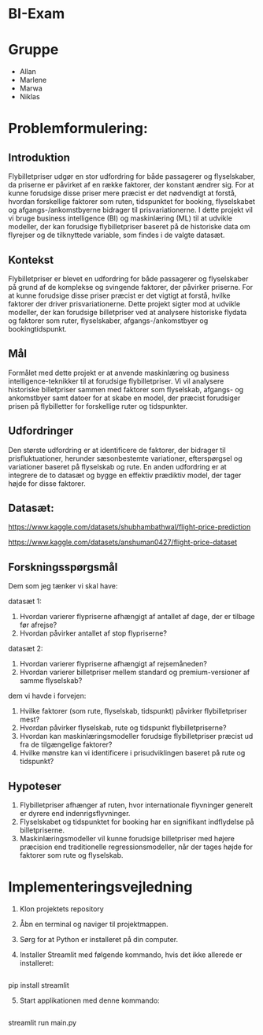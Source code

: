 # BI-Exam

# Gruppe

- Allan
- Marlene
- Marwa
- Niklas

# Problemformulering:

## Introduktion
Flybilletpriser udgør en stor udfordring for både passagerer og flyselskaber, da priserne er påvirket af en række faktorer, der konstant ændrer sig. For at kunne forudsige disse priser mere præcist er det nødvendigt at forstå, hvordan forskellige faktorer som ruten, tidspunktet for booking, flyselskabet og afgangs-/ankomstbyerne bidrager til prisvariationerne. I dette projekt vil vi bruge business intelligence (BI) og maskinlæring (ML) til at udvikle modeller, der kan forudsige flybilletpriser baseret på de historiske data om flyrejser og de tilknyttede variable, som findes i de valgte datasæt.

## Kontekst
Flybilletpriser er blevet en udfordring for både passagerer og flyselskaber på grund af de komplekse og svingende faktorer, der påvirker priserne. For at kunne forudsige disse priser præcist er det vigtigt at forstå, hvilke faktorer der driver prisvariationerne. Dette projekt sigter mod at udvikle modeller, der kan forudsige billetpriser ved at analysere historiske flydata og faktorer som ruter, flyselskaber, afgangs-/ankomstbyer og bookingtidspunkt.

## Mål
Formålet med dette projekt er at anvende maskinlæring og business intelligence-teknikker til at forudsige flybilletpriser. Vi vil analysere historiske billetpriser sammen med faktorer som flyselskab, afgangs- og ankomstbyer samt datoer for at skabe en model, der præcist forudsiger prisen på flybilletter for forskellige ruter og tidspunkter.

## Udfordringer
Den største udfordring er at identificere de faktorer, der bidrager til prisfluktuationer, herunder sæsonbestemte variationer, efterspørgsel og variationer baseret på flyselskab og rute. En anden udfordring er at integrere de to datasæt og bygge en effektiv prædiktiv model, der tager højde for disse faktorer.

## Datasæt:

https://www.kaggle.com/datasets/shubhambathwal/flight-price-prediction

https://www.kaggle.com/datasets/anshuman0427/flight-price-dataset

## Forskningsspørgsmål

Dem som jeg tænker vi skal have:

datasæt 1:
1. Hvordan varierer flypriserne afhængigt af antallet af dage, der er tilbage før afrejse?
2. Hvordan påvirker antallet af stop flypriserne?

datasæt 2:
1. Hvordan varierer flypriserne afhængigt af rejsemåneden?
2. Hvordan varierer billetpriser mellem standard og premium-versioner af samme flyselskab?

dem vi havde i forvejen:
1. Hvilke faktorer (som rute, flyselskab, tidspunkt) påvirker flybilletpriser mest?
2. Hvordan påvirker flyselskab, rute og tidspunkt flybilletpriserne?
3. Hvordan kan maskinlæringsmodeller forudsige flybilletpriser præcist ud fra de tilgængelige faktorer?
4. Hvilke mønstre kan vi identificere i prisudviklingen baseret på rute og tidspunkt?

## Hypoteser
1. Flybilletpriser afhænger af ruten, hvor internationale flyvninger generelt er dyrere end indenrigsflyvninger.
2. Flyselskabet og tidspunktet for booking har en signifikant indflydelse på billetpriserne.
3. Maskinlæringsmodeller vil kunne forudsige billetpriser med højere præcision end traditionelle regressionsmodeller, når der tages højde for faktorer som rute og flyselskab.



# Implementeringsvejledning

1. Klon projektets repository
2. Åbn en terminal og naviger til projektmappen.
3. Sørg for at Python er installeret på din computer.
4. Installer Streamlit med følgende kommando, hvis det ikke allerede er installeret:

   ```bash
pip install streamlit

5. Start applikationen med denne kommando:

   ```bash
streamlit run main.py

